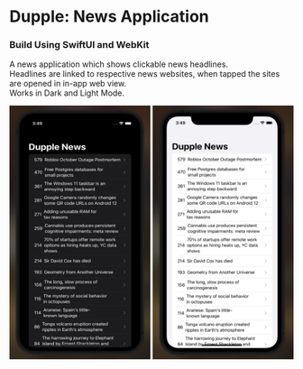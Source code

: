 # Dupple: News Application

<div>
  <p>
    <h3> Build Using SwiftUI and WebKit </h3>
    A news application which shows clickable news headlines. 
    <br> Headlines are linked to respective news websites, when tapped the sites are opened in in-app web view.
    <br> Works in Dark and Light Mode.
  </p>
  <p>
    <img src="https://github.com/Harshul-18/SwiftProjects/blob/main/Images/DuppleDarkMode.png" width="250" height="450" />
    <img src="https://github.com/Harshul-18/SwiftProjects/blob/main/Images/DuppleLightMode.png" width="250" height="450" />
  </p>
</div>
